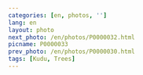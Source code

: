 ```yaml
---
categories: [en, photos, '']
lang: en
layout: photo
next_photo: /en/photos/P0000032.html
picname: P0000033
prev_photo: /en/photos/P0000030.html
tags: [Kudu, Trees]
---
```

